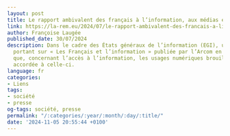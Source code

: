 ```yaml
---
layout: post
title: Le rapport ambivalent des français à l’information, aux médias et aux journalistes
link: https://la-rem.eu/2024/07/le-rapport-ambivalent-des-francais-a-linformation-aux-medias-et-aux-journalistes
author: Françoise Laugée
published_date: 30/07/2024
description: Dans le cadre des États généraux de l’information (EGI), une enquête
  portant sur « Les Français et l’information » publiée par l’Arcom en mars 2024 confirme
  que, concernant l’accès à l’information, les usages numériques brouillent la considération
  accordée à celle-ci.
language: fr
categories:
- Liens
tags:
- société
- presse
og-tags: société, presse
permalink: "/:categories/:year/:month/:day/:title/"
date: '2024-11-05 20:55:44 +0100'
---
```

